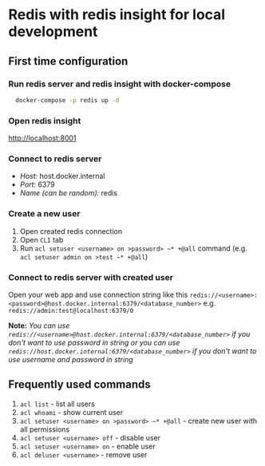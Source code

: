 # Redis with redis insight for local development

## First time configuration

### Run redis server and redis insight with docker-compose

```bash
  docker-compose -p redis up -d
```

### Open redis insight

[http://localhost:8001](http://localhost:8001)

### Connect to redis server

* _Host:_ host.docker.internal
* _Port:_ 6379
* _Name (can be random):_ redis

### Create a new user

1. Open created redis connection
2. Open `CLI` tab
3. Run `acl setuser <username> on >password> ~* +@all` command (e.g. `acl setuser admin on >test ~* +@all`)

### Connect to redis server with created user

Open your web app and use connection string like this `redis://<username>:<password>@host.docker.internal:6379/<database_number>` e.g. `redis://admin:test@localhost:6379/0`

**Note:** _You can use `redis://<username>@host.docker.internal:6379/<database_number>` if you don't want to use password in string or you can use `redis://host.docker.internal:6379/<database_number>` if you don't want to use username and password in string_

## Frequently used commands

1. `acl list` - list all users
2. `acl whoami` - show current user
3. `acl setuser <username> on >password> ~* +@all` - create new user with all permissions
4. `acl setuser <username> off` - disable user
5. `acl setuser <username> on` - enable user
6. `acl deluser <username>` - remove user
